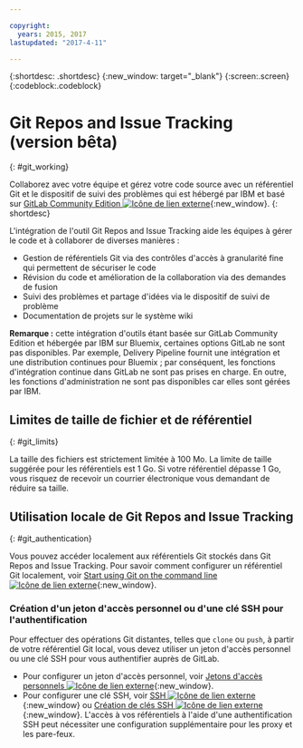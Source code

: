 ```yaml
---

copyright:
  years: 2015, 2017
lastupdated: "2017-4-11"

---
```


{:shortdesc: .shortdesc}
{:new_window: target="_blank"}
{:screen:.screen}
{:codeblock:.codeblock}

# Git Repos and Issue Tracking (version bêta)
{: #git_working}

Collaborez avec votre équipe et gérez votre code source avec un référentiel Git et le dispositif de suivi des problèmes qui est hébergé par IBM et basé sur [GitLab Community Edition ![Icône de lien externe](../../icons/launch-glyph.svg "External link icon")](https://about.gitlab.com/){:new_window}.
{: shortdesc}

L'intégration de l'outil Git Repos and Issue Tracking aide les équipes à gérer le code et à collaborer de diverses manières :
   * Gestion de référentiels Git via des contrôles d'accès à granularité fine qui permettent de sécuriser le code
   * Révision du code et amélioration de la collaboration via des demandes de fusion
   * Suivi des problèmes et partage d'idées via le dispositif de suivi de problème
   * Documentation de projets sur le système wiki

**Remarque :** cette intégration d'outils étant basée sur GitLab Community Edition et hébergée par IBM sur Bluemix, certaines options GitLab ne sont pas disponibles. Par exemple, Delivery Pipeline fournit une intégration et une distribution continues pour Bluemix ; par conséquent, les fonctions d'intégration continue dans GitLab ne sont pas prises en charge. En outre, les fonctions d'administration ne sont pas disponibles car elles sont gérées par IBM.

## Limites de taille de fichier et de référentiel
{: #git_limits}

La taille des fichiers est strictement limitée à 100 Mo. La limite de taille suggérée pour les référentiels est 1 Go. Si votre référentiel dépasse 1 Go, vous risquez de recevoir un courrier électronique vous demandant de réduire sa taille.

## Utilisation locale de Git Repos and Issue Tracking
{: #git_authentication}

Vous pouvez accéder localement aux référentiels Git stockés dans Git Repos and Issue Tracking. Pour savoir comment configurer un référentiel Git localement, voir [Start using Git on the command line ![Icône de
lien externe](../../icons/launch-glyph.svg "External link icon")](https://git.ng.bluemix.net/help/gitlab-basics/start-using-git){:new_window}.

### Création d'un jeton d'accès personnel ou d'une clé SSH pour l'authentification  
Pour effectuer des opérations Git distantes, telles que `clone` ou `push`, à partir de votre référentiel Git local, vous devez utiliser un jeton d'accès personnel ou une clé SSH pour vous authentifier auprès de GitLab.

* Pour configurer un jeton d'accès personnel, voir [Jetons d'accès personnels ![Icône de lien externe](../../icons/launch-glyph.svg "External link icon")](https://git.ng.bluemix.net/help/api/README.html#personal-access-tokens){:new_window}.
* Pour configurer une clé SSH, voir [SSH ![Icône de lien externe](../../icons/launch-glyph.svg "External link icon")](https://git.ng.bluemix.net/help/ssh/README){:new_window} ou [Création de clés SSH ![Icône de lien externe](../../icons/launch-glyph.svg "External link icon")](https://git.ng.bluemix.net/help/gitlab-basics/create-your-ssh-keys){:new_window}. L'accès à vos référentiels à l'aide d'une authentification SSH peut nécessiter une configuration supplémentaire pour les proxy et les pare-feux.
